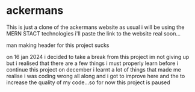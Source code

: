 # ackermans
This is just a clone of the ackermans website
as usual i will be using the MERN STACT technologies i'll paste the link to the website real soon...

man making header for this project sucks

on 16 jan 2024 i decided to take a break from this project im not giving up but i realised that
there are a few things i must properly learn before i continue this project on december i learnt 
a lot of things that made me realise i was coding wrong all along and i got to improve here and 
the to increase the quality of my code...so for now this project is paused
